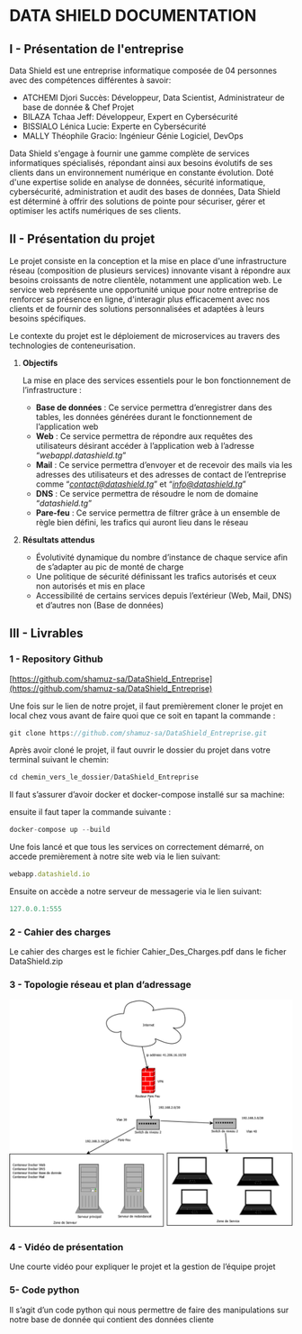 # DATA SHIELD DOCUMENTATION

## I - Présentation de l'entreprise

Data Shield est une entreprise informatique composée de 04 personnes avec des compétences différentes à savoir:

- ATCHEMI Djori Succès: Développeur, Data Scientist, Administrateur de base de donnée & Chef Projet
- BILAZA Tchaa Jeff: Développeur, Expert en Cybersécurité
- BISSIALO Lénica Lucie: Experte en Cybersécurité
- MALLY Théophile Gracio: Ingénieur Génie Logiciel, DevOps

Data Shield s'engage à fournir une gamme complète de services informatiques spécialisés, répondant ainsi aux besoins évolutifs de ses clients dans un environnement numérique en constante évolution. Doté d'une expertise solide en analyse de données, sécurité informatique, cybersécurité, administration et audit des bases de données, Data Shield est déterminé à offrir des solutions de
pointe pour sécuriser, gérer et optimiser les actifs numériques de ses clients.

## II - Présentation du projet

Le projet consiste en la conception et la mise en place d'une infrastructure réseau (composition de plusieurs services) innovante visant à répondre aux besoins croissants de notre clientèle, notamment une application web. Le service web représente une opportunité unique pour notre entreprise de renforcer sa présence en ligne, d'interagir plus efficacement avec nos clients et de fournir des solutions personnalisées et adaptées à leurs besoins spécifiques.

Le contexte du projet est le déploiement de microservices au travers des technologies de conteneurisation.

1. **Objectifs**
    
    La mise en place des services essentiels pour le bon fonctionnement de l’infrastructure :
    
    - **Base de données** : Ce service permettra d’enregistrer dans des tables, les données générées durant le fonctionnement de l’application web
    - **Web** : Ce service permettra de répondre aux requêtes des utilisateurs désirant accéder à l’application web à l’adresse  “*webappl.datashield.tg*”
    - **Mail** :  Ce service permettra d’envoyer et de recevoir des mails via les adresses des utilisateurs et des adresses de contact de l’entreprise comme “*contact@datashield.tg*” et “*info@datashield.tg*”
    - **DNS** : Ce service permettra de résoudre le nom de domaine “*datashield.tg*”
    - **Pare-feu** : Ce service permettra de filtrer grâce à un ensemble de règle bien défini, les trafics qui auront lieu dans le réseau
    
2. **Résultats attendus**
    - Évolutivité dynamique du nombre d’instance de chaque service afin de s’adapter au pic de monté de charge
    - Une politique de sécurité définissant les trafics autorisés et ceux non autorisés et
    mis en place
    - Accessibilité de certains services depuis l’extérieur (Web, Mail, DNS) et d’autres non (Base de données)

## III - Livrables

### 1 - Repository Github

 [https://github.com/shamuz-sa/DataShield_Entreprise](https://github.com/shamuz-sa/DataShield_Entreprise)

Une fois sur le lien de notre projet, il faut premièrement cloner le projet en local chez vous avant de faire quoi que ce soit en tapant la commande : 

```jsx
git clone https://github.com/shamuz-sa/DataShield_Entreprise.git
```

Après avoir cloné le projet, il faut ouvrir le dossier du projet dans votre terminal suivant le chemin: 

```jsx
cd chemin_vers_le_dossier/DataShield_Entreprise
```

Il faut s’assurer d’avoir docker et docker-compose installé sur sa machine:

ensuite il faut taper la commande suivante : 

```jsx
docker-compose up --build
```

Une fois lancé et que tous les services on correctement démarré, on accede premièrement à notre site web via le lien suivant:

```jsx
webapp.datashield.io
```

Ensuite on accède a notre serveur de messagerie via le lien suivant: 

```jsx
127.0.0.1:555
```

### 2 - Cahier des charges

Le cahier des charges est le fichier Cahier_Des_Charges.pdf dans le ficher DataShield.zip

### 3 - Topologie réseau et plan d’adressage

![topologie_reseau01.png](/topologie_reseau01.png)

### 4 - Vidéo de présentation

Une courte vidéo pour expliquer le projet et la gestion de l’équipe projet

### 5- Code python

Il s’agit d’un code python qui nous permettre de faire des manipulations sur notre base de donnée qui contient des données cliente
